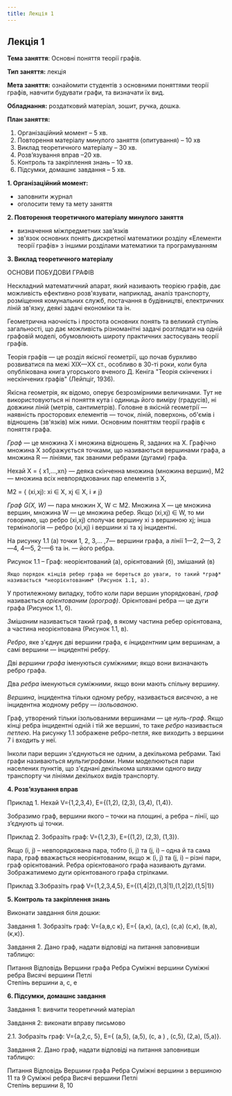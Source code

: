 ```yaml
---
title: Лекція 1
---
```


## Лекція 1

**Тема заняття**: Основні поняття теорії графів.

**Тип заняття:** лекція

**Мета заняття:** ознайомити студентів з основними поняттями теорії графів, навчити будувати графи, та визначати їх  вид.

**Обладнання:**  роздатковий матеріал, зошит, ручка, дошка.

**План заняття:**
1.	Організаційний момент – 5 хв.
2.	Повторення матеріалу минулого заняття (опитування) – 10 хв
3.	Виклад теоретичного матеріалу – 30 хв.
4.	Розв’язування вправ –20 хв.
5.	Контроль та закріплення знань – 10 хв.
6.	Підсумки, домашнє завдання – 5 хв.

**1.	Організаційний момент:**
-	заповнити журнал
-	оголосити тему та мету заняття

**2.	Повторення теоретичного матеріалу минулого заняття**
-	визначення міжпредметних зав’язків
-	зв'язок основних понять дискретної математики розділу  «Елементи теорії графів» з іншими розділами математики та програмуванням

**3.	Виклад теоретичного матеріалу**

ОСНОВИ ПОБУДОВИ ГРАФІВ

Нескладний математичний апарат, який називають теорією графів, дає можливість ефективно розв'язувати, наприклад, аналіз транспорту, розміщення комунальних служб, постачання в будівництві, електричних ліній зв'язку, деякі задачі економіки та ін.

Геометрична наочність і простота основних понять та великий ступінь загальності, що дає можливість різноманітні задачі розглядати на одній графовій моделі, обумовлюють широту практичних застосувань теорії графів.

Теорія графів — це розділ якісної геометрії, що почав бурхливо розвиватися па межі XIX—XX ст., особливо в 30-ті роки, коли була опублікована книга угорського вченого Д. Кеніга "Теорія скінчених і нескінчених графів" (Лейпціг, 1936).

Якісна геометрія, як відомо, оперує безрозмірними величинами. Тут не використовуються ні поняття кута і одиниць його виміру (градусів), ні довжини ліній (метрів, сантиметрів). Головне в якісній геометрії — наявність просторових елементів — точок, ліній, поверхонь, об'ємів і відношень (зв'язків) між ними. Основним поняттям теорії графів є поняття графа.

*Граф* — це множина X і множина відношень R, заданих на X. Графічно множина X зображується точками, що називаються вершинами графа, а множина R — лініями, так званими ребрами (дугами) графа.

Нехай X = { x1,…,xn} — деяка скінченна множина (множина вершин), M2 — множина всіх невпорядкованих пар елементів з X,

M2 = { (xi,xj): xi ∈ X, xj ∈ X, i ≠ j}

 *Граф G(X, W)* — пара множин X, W ⊂ M2. Множина X — це множина вершин, множина W — це множина ребер. Якщо (xi,xj) ∈ W, то ми говоримо, що ребро (xi,xj) сполучає вершину xi з вершиною xj; інша термінологія — ребро (xi,xj) і вершини xi та xj інцидентні.

 На рисунку 1.1 (а) точки 1, 2, 3,... ,7— вершини графа, а лінії 1—2, 2—З, 2—4, 4—5, 2-—6 та ін. — його ребра.

Рисунок 1.1 – Граф: неорієнтований (а), орієнтований (б), змішаний (в)

 	Якщо порядок кінців ребер графа не береться до уваги, то такий *граф* називається *неорієнтованим* (Рисунок 1.1, а).

У протилежному випадку, тобто коли пари вершин упорядковані, *граф* називається *орієнтованим (орограф)*. Орієнтовані ребра — це дуги графа (Рисунок 1.1, б).

*Змішаним* називається такий граф, в якому частина ребер орієнтована, а частина неорієнтована (Рисунок 1.1, в).

*Ребро*, яке з'єднує дві вершини графа, є *інцидентним* цим вершинам, а самі вершини — інцидентні ребру.

Дві *вершини графа* іменуються *суміжними*; якщо вони визначають ребро графа.

Два *ребра* іменуються *суміжними*, якщо вони мають спільну вершину.

*Вершина*, інцидентна тільки одному ребру, називається *висячою*, а не інцидентна жодному ребру — *ізольованою*.

Граф, утворений тільки ізольованими вершинами — це *нуль-граф*.
Якщо кінці ребра інцидентні одній і тій же вершині, то таке *ребро* називається *петлею*. На рисунку 1.1 зображене ребро-петля, яке виходить з вершини 7 і входить у неї.

Інколи пари вершин з'єднуються не одним, а декількома ребрами. Такі графи називаються *мультиграфами*. Ними моделюються пари населених пунктів, що з'єднані декількома шляхами одного виду транспорту чи лініями декількох видів транспорту.

**4.	Розв’язування вправ**

Приклад 1. Нехай V={1,2,3,4}, E={(1,2), (2,3), (3,4), (1,4)}.  

Зобразимо граф, вершини якого – точки на площині, а ребра – лінії, що з’єднують ці точки.

Приклад 2. Зобразіть граф: V={1,2,3}, E={(1,2), (2,3), (1,3)}.

Якщо (i, j) – невпорядкована пара, тобто (i, j) та (j, i) – одна й та сама пара, граф вважається неорієнтованим, якщо ж (i, j) та (j, i) – різні пари, граф орієнтований. Ребра орієнтованого графа називають дугами. Зображатимемо дуги орієнтованого графа стрілками.   

Приклад 3.Зобразіть граф V={1,2,3,4,5}, E={(1,4|2),(1,3|1),(1,2|2),(1,5|1)}

**5.	Контроль та закріплення знань**

Виконати завдання біля дошки:

Завдання 1. Зобразіть граф: V={а,в,с к}, E={ (а,к), (а,с), (с,а)  (с,к), (в,а), (к,к)}.

Завдання 2. Дано граф,  надати відповіді на питання заповнивши таблицю:

Питання	Відповідь
Вершини графа
Ребра
Суміжні вершини
Суміжні ребра
Висячі вершини
Петлі 	
Степінь вершини а, с, е

**6.	Підсумки, домашнє завдання**

Завдання 1: вивчити теоретичний матеріал

Завдання 2: виконати вправу письмово

2.1. Зобразіть граф: V={а,2,с, 5}, E={ (а,5), (а,5), (с, а ) , (с,5), (2,а), (5,а)}.

Завдання 2. Дано граф,  надати відповіді на питання заповнивши таблицю:

Питання	Відповідь
Вершини графа
Ребра
Суміжні вершини з вершиною 11 та 9
Суміжні ребра
Висячі вершини
Петлі 	
Степінь вершини 8, 10
